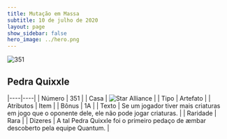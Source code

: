```yaml
---
title: Mutação em Massa
subtitle: 10 de julho de 2020
layout: page
show_sidebar: false
hero_image: ../hero.png
---
```


![351](https://cdn.keyforgegame.com/media/card_front/pt/479_351_93785J79664G_pt.png)

## Pedra Quixxle

|----|----|
| Número | 351 |
| Casa | ![Star Alliance](https://archonarcana.com/images/thumb/7/7d/Star_Alliance.png/22px-Star_Alliance.png "Aliança Estelar") |
| Tipo | Artefato |
| Atributos | Item |
| Bônus | 1A |
| Texto | Se um jogador tiver mais criaturas em jogo que o oponente dele, ele não pode jogar criaturas. |
| Raridade | Rara |
| Dizeres | A tal Pedra Quixxle foi o primeiro pedaço  de æmbar descoberto pela equipe Quantum. |
